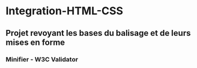 # Integration-HTML-CSS

## Projet revoyant les bases du balisage et de leurs mises en forme

### Minifier - W3C Validator